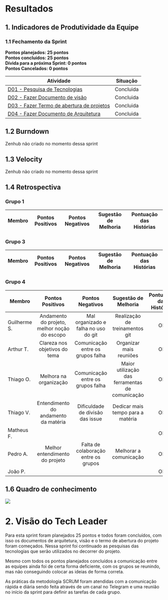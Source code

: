 # Resultados 

## 1. Indicadores de Produtividade da Equipe

### 1.1 Fechamento da Sprint 

**Pontos planejados: 25 pontos**
<br>
**Pontos concluídos: 25 pontos**
<br>
**Dívida para a próxima Sprint: 0 pontos**
<br>
**Pontos Cancelados: 0 pontos**

| Atividade | Situação |
| --------  | :----:   |
| [D01 - Pesquisa de Tecnologias ](https://github.com/fga-eps-mds/Projeto01/issues/7) | Concluida |
| [D02 - Fazer Documento de visão](https://github.com/fga-eps-mds/Projeto01/issues/8) | Concluida |
| [D03 - Fazer Termo de abertura de projetos](https://github.com/fga-eps-mds/Projeto01/issues/10) | Concluida |
| [D04 - Fazer Documento de Arquitetura](https://github.com/fga-eps-mds/Projeto01/issues/11) | Concluida |


## 1.2 Burndown
Zenhub não criado no momento dessa sprint

## 1.3 Velocity   
Zenhub não criado no momento dessa sprint

## 1.4 Retrospectiva 

### Grupo 1

| Membro | Pontos Positivos | Pontos Negativos | Sugestão de Melhoria | Pontuação das Histórias |
| --------  | :----:   | :----:   | :----:   | :----:   |


### Grupo 3

| Membro | Pontos Positivos | Pontos Negativos | Sugestão de Melhoria | Pontuação das Histórias |
| --------  | :----:   | :----:   | :----:   | :----:   |

### Grupo 4

| Membro | Pontos Positivos | Pontos Negativos | Sugestão de Melhoria | Pontuação das Histórias |
| --------  | :----:   | :----:   | :----:   | :----:   |
| Guilherme S. | Andamento do projeto, melhor noção do escopo | Mal organizado e falha no uso do git| Realização de treinamentos git | OK |
| Arthur T. | Clareza nos objetivos do tema | Comunicação entre os grupos falha | Organizar mais reuniões | OK |
| Thiago O. | Melhora na organização | Comunicação entre os grupos falha | Maior utilização das ferramentas de comunicação | OK |
| Thiago V. | Entendimento do andamento da matéria | Dificuldade de divisão das issue | Dedicar mais tempo para a matéria | OK |
| Matheus F. |  |  |  | OK |
| Pedro A. | Melhor entendimento do projeto | Falta de colaboração entre os grupos | Melhorar a comunicação | OK |
| João P. |  |  |  | OK |


## 1.6 Quadro de conhecimento
![](../../images/metrics_agile/quadro_conhecimento_sprint1.png)


# 2. Visão do Tech Leader

Para esta sprint foram planejados 25 pontos e todos foram concluídos, com isso os documentos de arquitetura, visão e o termo de abertura do projeto foram começados. Nessa sprint foi continuado as pesquisas das tecnologias que serão utilizados no decorrer do projeto.

Mesmo com todos os pontos planejados concluídos a comunicação entre as equipes ainda foi de certa forma deficiente, com os grupos se reunindo, mas não conseguindo colocar as ideias de forma correta.
  
As práticas da metodologia SCRUM foram atendidas com a comunicação rápida e diária sendo feita através de um canal no Telegram e uma reunião no início da sprint para definir as tarefas de cada grupo.

